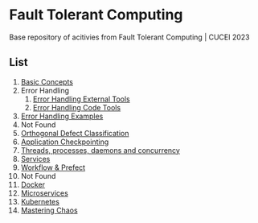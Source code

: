 # Fault Tolerant Computing
Base repository of acitivies from Fault Tolerant Computing | CUCEI 2023

## List
1. [Basic Concepts](./01%20-%20Basic%20Concepts/)
2. Error Handling
    1. [Error Handling External Tools](./02%20-%20Error%20Handling%20-%201/Error%20Handling%20Tools/)
    2. [Error Handling Code Tools](./02%20-%20Error%20Handling%20-%201/Error%20Handling%20Code%20Tools/)
3. [Error Handling Examples](./03%20-%20Error%20Handling%20-%202/)
4. Not Found
5. [Orthogonal Defect Classification](./05%20-%20Orthogonal%20Defect%20Classification/)
6. [Application Checkpointing](./06%20-%20Application%20Checkpointing/)
7. [Threads, processes, daemons and concurrency](./07%20-%20Threads%20and%20more/)
8. [Services](./08%20-%20Service/)
9. [Workflow & Prefect](./09%20-%20Workflow/)
10. Not Found
11. [Docker](./11%20-%20Docker/)
12. [Microservices](./12%20-%20Microservices/)
13. [Kubernetes](./13%20-%20Kubernetes/)
14. [Mastering Chaos](./14%20-%20Mastering%20Chaos%20-%20A%20Netflix%20Guide%20to%20Microservices/)